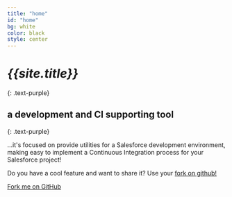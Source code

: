 ```yaml
---
title: "home"
id: "home"
bg: white
color: black
style: center
---
```


# ***{{site.title}}***
{: .text-purple}

<span class="fa-stack subtlecircle" style="font-size:100px; background:rgba(255,166,0,0.1)">
  <i class="fa fa-circle fa-stack-2x text-white"></i>
  <i class="fa fa-gear fa-stack-1x text-orange"></i>
</span>

## a development and CI supporting tool
{: .text-purple}


…it's focused on provide utilities for a Salesforce development environment, making easy to implement a Continuous Integration process for your Salesforce project!

Do you have a cool feature and want to share it? Use your [fork on github!]({{site.github.repo}})

<span id="forkongithub">
  <a href="{{ site.github.repo }}" class="bg-blue">
    Fork me on GitHub
  </a>
</span>
